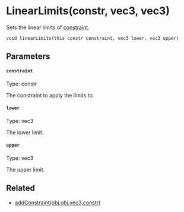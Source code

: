 # LinearLimits(constr, vec3, vec3)

Sets the linear limits of [constraint](#constraint).

```
void linearLimits(this constr constraint, vec3 lower, vec3 upper)
```

## Parameters

#### `constraint`
Type: constr

The constraint to apply the limits to.

#### `lower`
Type: vec3

The lower limit.

#### `upper`
Type: vec3

The upper limit.

## Related

 - [addConstraint(obj,obj,vec3,constr)](/MdDocs/Functions/Physics/AddConstraint.md)

